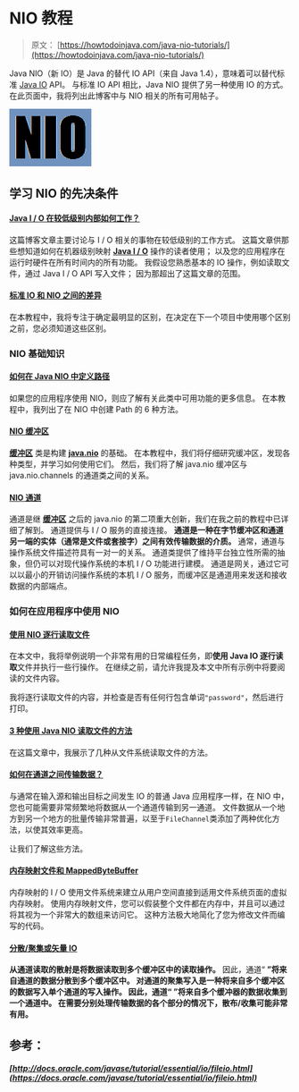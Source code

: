 # NIO 教程

> 原文： [https://howtodoinjava.com/java-nio-tutorials/](https://howtodoinjava.com/java-nio-tutorials/)

Java NIO（新 IO）是 Java 的替代 IO API（来自 Java 1.4），意味着可以替代标准 [Java IO](http://tutorials.jenkov.com/java-io/index.html) API。 与标准 IO API 相比，Java NIO 提供了另一种使用 IO 的方式。 在此页面中，我将列出此博客中与 NIO 相关的所有可用帖子。

![java nio](img/530c6a1ae9a53e40c90c35ccaff0f7ab.png)

## 学习 NIO 的先决条件

#### [Java I / O 在较低级别内部如何工作？](//howtodoinjava.com/java/io/how-java-io-works-internally-at-lower-level/ "How Java I/O Works Internally at Lower Level?")

这篇博客文章主要讨论与 I / O 相关的事物在较低级别的工作方式。 这篇文章供那些想知道如何在机器级别映射 **[Java I / O](//howtodoinjava.com "java io")** 操作的读者使用； 以及您的应用程序在运行时硬件在所有时间内的所有功能。 我假设您熟悉基本的 IO 操作，例如读取文件，通过 Java I / O API 写入文件； 因为那超出了这篇文章的范围。

#### [标准 IO 和 NIO 之间的差异](//howtodoinjava.com/java/io/difference-between-standard-io-and-nio/ "Difference between standard IO and NIO")

在本教程中，我将专注于确定最明显的区别，在决定在下一个项目中使用哪个区别之前，您必须知道这些区别。

### NIO 基础知识 

#### [**如何在 Java NIO 中定义路径**](//howtodoinjava.com/java-7/nio/how-to-define-path-in-java-nio/ "How to define Path in java NIO")

如果您的应用程序使用 NIO，则应了解有关此类中可用功能的更多信息。 在本教程中，我列出了在 NIO 中创建 Path 的 6 种方法。

#### [NIO 缓冲区](//howtodoinjava.com/java-7/nio/java-nio-2-0-working-with-buffers/ "Java NIO 2.0 : Working With Buffers")

**[缓冲区](https://docs.oracle.com/javase/7/docs/api/java/nio/Buffer.html "Buffer")** 类是构建 **[java.nio](//howtodoinjava.com/category/new-jdk-features/java-7-features/nio/ "NIO Tutorials")** 的基础。 在本教程中，我们将仔细研究缓冲区，发现各种类型，并学习如何使用它们。 然后，我们将了解 java.nio 缓冲区与 java.nio.channels 的通道类之间的关系。

#### [NIO 通道](//howtodoinjava.com/java-7/nio/java-nio-2-0-channels/ "Java NIO 2.0 : Channels")

通道是继 **[缓冲区](//howtodoinjava.com/java-7/nio/java-nio-2-0-working-with-buffers/ "Java NIO 2.0 : Working With Buffers")** 之后的 java.nio 的第二项重大创新，我们在我之前的教程中已详细了解到。 通道提供与 I / O 服务的直接连接。 **通道是一种在字节缓冲区和通道另一端的实体（通常是文件或套接字）之间有效传输数据的介质。** 通常，通道与操作系统文件描述符具有一对一的关系。 通道类提供了维持平台独立性所需的抽象，但仍可以对现代操作系统的本机 I / O 功能进行建模。 通道是网关，通过它可以以最小的开销访问操作系统的本机 I / O 服务，而缓冲区是通道用来发送和接收数据的内部端点。

### 如何在应用程序中使用 NIO 

#### [使用 NIO 逐行读取文件](//howtodoinjava.com/java8/read-file-line-by-line-in-java-8-streams-of-lines-example/ "Read file line by line in java 8: Streams of Lines Example")

在本文中，我将举例说明一个非常有用的日常编程任务，即**使用 Java IO 逐行读取**文件并执行一些行操作。 在继续之前，请允许我提及本文中所有示例中将要阅读的文件内容。

我将逐行读取文件的内容，并检查是否有任何行包含单词`"password"`，然后进行打印。

#### [**3 种使用 Java NIO 读取文件的方法**](//howtodoinjava.com/java-7/nio/3-ways-to-read-files-using-java-nio/ "3 ways to read files using Java NIO")

在这篇文章中，我展示了几种从文件系统读取文件的方法。

#### [如何在通道之间传输数据？](//howtodoinjava.com/java-7/nio/java-nio-2-0-how-to-transfer-copy-data-between-channels/ "Java NIO : How to transfer data between channels?")

与通常在输入源和输出目标之间发生 IO 的普通 Java 应用程序一样，在 NIO 中，您也可能需要非常频繁地将数据从一个通道传输到另一通道。 文件数据从一个地方到另一个地方的批量传输非常普遍，以至于`FileChannel`类添加了两种优化方法，以使其效率更高。

让我们了解这些方法。

#### [内存映射文件和 MappedByteBuffer](//howtodoinjava.com/java-7/nio/java-nio-2-0-memory-mapped-files-mappedbytebuffer-tutorial/ "Java NIO 2.0 : Memory-Mapped Files | MappedByteBuffer Tutorial")

内存映射的 I / O 使用文件系统来建立从用户空间直接到适用文件系统页面的虚拟内存映射。 使用内存映射文件，您可以假装整个文件都在内存中，并且可以通过将其视为一个非常大的数组来访问它。 这种方法极大地简化了您为修改文件而编写的代码。

#### [分散/聚集或矢量 IO](//howtodoinjava.com/2015/01/15/java-nio-2-0-scatter-gather-or-vectored-io/ "Java NIO 2.0 : Scatter/Gather or Vectored IO")

**从通道读取的散射是将数据读取到多个缓冲区中的读取操作。** 因此，通道“ **”将来自通道的数据分散到多个缓冲区中。 **对通道的聚集写入是一种将来自多个缓冲区的数据写入单个通道的写入操作。** 因此，通道“ **”将来自多个缓冲器的数据收集到一个通道中。 在需要分别处理传输数据的各个部分的情况下，散布/收集可能非常有用。****

## 参考：

##### [http://docs.oracle.com/javase/tutorial/essential/io/fileio.html](https://docs.oracle.com/javase/tutorial/essential/io/fileio.html)